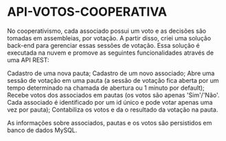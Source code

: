 # API-VOTOS-COOPERATIVA



No cooperativismo, cada associado possui um voto e as decisões são tomadas em assembleias, por votação. A partir disso, criei uma solução back-end para gerenciar essas sessões de votação. Essa solução é executada na nuvem e promove as seguintes funcionalidades através de uma API REST:

Cadastro de uma nova pauta;
Cadastro de um novo associado;
Abre uma sessão de votação em uma pauta (a sessão de votação fica aberta por um tempo determinado na chamada de abertura ou 1 minuto por default);
Recebe votos dos associados em pautas (os votos são apenas 'Sim'/'Não'. Cada associado é identificado por um id único e pode votar apenas uma vez por pauta);
Contabiliza os votos e da o resultado da votação na pauta.

As informações sobre associados, pautas e os votos são persistidos em banco de dados MySQL.
